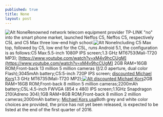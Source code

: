 ```yaml
---
published: true
title: None
layout: post
---
```

![Alt None](https://c1.staticflickr.com/1/267/31544988525_5cc8490a37_b.jpg)Renowned network telecom equipment provider TP-LINK \"no\" into the smart phone market, launched Neffos C5, Neffos C5, respectively C5L and C5 Max three low-end high school.![Alt None](https://c1.staticflickr.com/1/730/31172929540_f046ff5db1_b.jpg)Including C5 Max top, followed by C5, low end for the C5L, runs Android 5.1, the configuration is as follows:C5 Max:5.5-inch 1080P IPS screen;1.3 GHz MT6753(Mali-T720 MP3); [https://www.youtube.com/watch?v=xM4v9hcCUgM](https://www.youtube.com/watch?v=xM4v9hcCUgM) 2GB RAM+16GB ROM;Front-back 13 million 5 million cameras (ƒ/2.0 aperture, dual color Flash);3045mAh battery;C5:5-inch 720P IPS screen; [discounted Michael Kors](http://www.mkfans.com/michael-kors-iphone-5-case-cover-frost-purple-p-3390.html)1.3 GHz MT6735(Mali-T720 MP2);[![Alt discounted Michael Kors](http://www.awacase.com/images/large/iphone5/michael_kors_ip4009_lrg.jpg)](http://www.mkfans.com/michael-kors-iphone-5-case-cover-frost-purple-p-3390.html)2GB RAM+16GB ROM;Front-back 8 million 5 million cameras;2200mAh battery;C5L:4.5-inch FWVGA (854 x 480) IPS screen;1.1GHz Snapdragon 210(Adreno 304);1GB RAM+8GB ROM;Front-back 8 million 2 million cameras;2000mAh battery; [Michael Kors usa](https://bnlfinance.com/2016/10/26/under-armour-inc-how-michael-kors-holdings-ltd-or-skechers-usa-inc-can-save-ua-stock-kors-skx/)Both grey and white color choices are provided, the price has not yet been released, is expected to be listed at the end of the first quarter of 2016.
